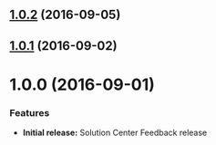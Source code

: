 <a name="1.0.2"></a>
## [1.0.2](https://github.com/zalando-incubator/solution-center-feedback/compare/1.0.1...v1.0.2) (2016-09-05)



<a name="1.0.1"></a>
## [1.0.1](https://github.com/zalando-incubator/solution-center-feedback/compare/1.0.0...v1.0.1) (2016-09-02)



<a name="1.0.0"></a>
# 1.0.0 (2016-09-01)


### Features

* **Initial release:** Solution Center Feedback release



